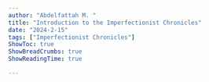 ```yaml
---
author: "Abdelfattah M. "
title: "Introduction to the Imperfectionist Chronicles"
date: "2024-2-15"
tags: ["Imperfectionist Chronicles"]
ShowToc: true
ShowBreadCrumbs: true
ShowReadingTime: true

---
```


